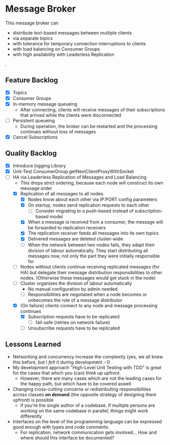 # Message Broker

This message broker can

* distribute text-based messages between multiple clients
* via separate topics
* with tolerance for temporary connection interruptions to clients
* with load balancing on Consumer Groups
* with high availability with Leaderless Replication

.

## Feature Backlog

- [x] Topics
- [x] Consumer Groups
- [x] In-memory message queueing
    - After connecting, clients will receive messages of their subscriptions that arrived while the clients were
      disconnected
- [ ] Persistent queueing
    - During operation, the broker can be restarted and the processing continues without loss of messages
- [x] Cancel Subscriptions

## Quality Backlog

- [x] Introduce logging Library
- [x] Unit-Test ConsumerGroup.getNextClientProxyWithSocket
- [ ] HA via Leaderless Replication of Messages and Load Balancing
    - This drops strict ordering, because each node will construct its own message order
    - [x] Replication of all messages to all nodes
        - [x] Nodes know about each other via IP:PORT config parameters
        - [x] On startup, nodes send replication requests to each other
            - [ ] Consider migrating to a push-based instead of subscription-based model
        - [x] When a message is received from a consumer, the message will be forwarded to replication receivers
        - [x] The replication receiver feeds all messages into its own topics
        - [x] Delivered messages are deleted cluster-wide
        - [ ] When the network between two nodes fails, they adapt their division of labour automatically. They start distributing all messages now, not only the part they were initially responsible for 
    - [ ] Nodes without clients continue receiving replicated messages (for HA) but delegate their message distribution
      responsibilities to other nodes. (Otherwise these messages would get stuck in the node)
    - [ ] Cluster organizes the division of labour automatically
      - No manual configuration by admin needed
      - [ ] Responsibilities are negotiated when a node becomes or unbecomes the role of a message distributor 
    - [x] (On failure) clients connect to any node and message processing continues
        - [x] Subscription requests have to be replicated
          - [ ] fail-safe (retries on network failure)
        - [ ] Unsubscribe requests have to be replicated

## Lessons Learned
* Networking and concurrency increase the complexity (yes, we all knew this before, but I _felt_ it during development :-))
* My development approach "High-Level Unit Testing with TDD" is great for the cases that which you (can) think up upfront.
    * However, there are many cases which are not the leading cases for the happy path, but which have to be covered aswell
* Changing cross-cutting concerns or redistributing responsibilities across classes **on demand** (the opposite strategy of designing them upfront) is possible
  * if you're the single author of a codebase. If multiple persons are working on the same codebase in parallel, things might work differently
* Interfaces on the level of the programming language can be expressed good enough with types and code comments.
  * For replication, network communication gets involved... How and where should this interface be documented?
